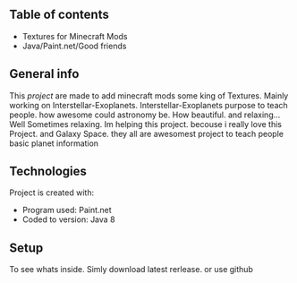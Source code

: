 ## Table of contents
* Textures for Minecraft Mods
* Java/Paint.net/Good friends

## General info
This *project* are made to add minecraft mods some king of Textures. Mainly working on Interstellar-Exoplanets.
Interstellar-Exoplanets purpose to teach people. how awesome could astronomy be. How beautiful. and relaxing... Well Sometimes relaxing.
Im helping this project. becouse i really love this Project. and Galaxy Space. they all are awesomest project to teach people basic planet information
	
## Technologies
Project is created with:
* Program used: Paint.net
* Coded to version: Java 8
	
## Setup
To see whats inside. Simly download latest rerlease. or  use github


